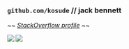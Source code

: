 ### `github.com/kosude` // jack bennett

~~ [*StackOverflow profile*](https://stackoverflow.com/users/12980669) ~~

<img align=left src="https://github-readme-stats.vercel.app/api/?username=kosude"/>
<img src="https://github-readme-stats.vercel.app/api/top-langs/?username=kosude&langs_count=10"/>
